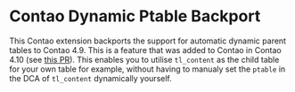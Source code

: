 Contao Dynamic Ptable Backport
==============================

This Contao extension backports the support for automatic dynamic parent tables to Contao 4.9. This is a feature that was added to Contao in Contao 4.10 (see [this PR](https://github.com/contao/contao/pull/1446)). This enables you to utilise `tl_content` as the child table for your own table for example, without having to manualy set the `ptable` in the DCA of `tl_content` dynamically yourself.
